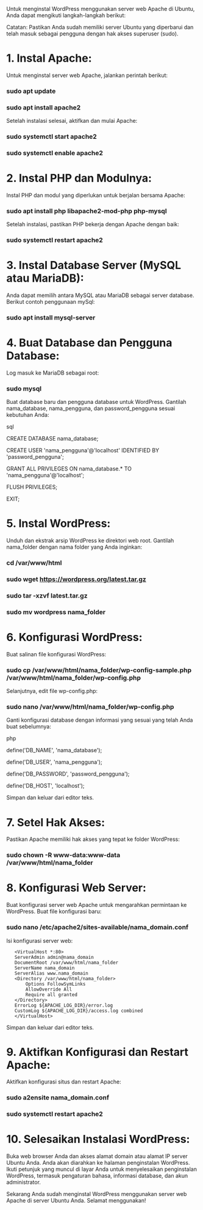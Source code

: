 Untuk menginstal WordPress menggunakan server web Apache di Ubuntu, Anda dapat mengikuti langkah-langkah berikut:

Catatan: Pastikan Anda sudah memiliki server Ubuntu yang diperbarui dan telah masuk sebagai pengguna dengan hak akses superuser (sudo).

# 1. Instal Apache:

   Untuk menginstal server web Apache, jalankan perintah berikut:
   
   ### sudo apt update
   ### sudo apt install apache2
   
   Setelah instalasi selesai, aktifkan dan mulai Apache:
   
   ### sudo systemctl start apache2
   ###  sudo systemctl enable apache2
   

# 2. Instal PHP dan Modulnya:

   Instal PHP dan modul yang diperlukan untuk berjalan bersama Apache:
   
   ### sudo apt install php libapache2-mod-php php-mysql
   

   Setelah instalasi, pastikan PHP bekerja dengan Apache dengan baik:
   ### sudo systemctl restart apache2
   

# 3. **Instal Database Server (MySQL atau MariaDB)**:

   Anda dapat memilih antara MySQL atau MariaDB sebagai server database. Berikut contoh penggunaan mySql:
   
   ### sudo apt install mysql-server
   

# 4. Buat Database dan Pengguna Database:

   Log masuk ke MariaDB sebagai root:
   
   ### sudo mysql
   

   Buat database baru dan pengguna database untuk WordPress. Gantilah nama_database, nama_pengguna, dan password_pengguna sesuai kebutuhan Anda:

   sql
   
   CREATE DATABASE nama_database;
   
   CREATE USER 'nama_pengguna'@'localhost' IDENTIFIED BY 'password_pengguna';
   
   GRANT ALL PRIVILEGES ON nama_database.* TO 'nama_pengguna'@'localhost';
   
   FLUSH PRIVILEGES;
   
   EXIT;
   

# 5. Instal WordPress:

   Unduh dan ekstrak arsip WordPress ke direktori web root. Gantilah nama_folder dengan nama folder yang Anda inginkan:
   
   ### cd /var/www/html
   
   ### sudo wget https://wordpress.org/latest.tar.gz
   
   ### sudo tar -xzvf latest.tar.gz
   
   ### sudo mv wordpress nama_folder
   
   

# 6. Konfigurasi WordPress:

   Buat salinan file konfigurasi WordPress:

  ### sudo cp /var/www/html/nama_folder/wp-config-sample.php /var/www/html/nama_folder/wp-config.php
   

   Selanjutnya, edit file wp-config.php:

  ### sudo nano /var/www/html/nama_folder/wp-config.php
   

   Ganti konfigurasi database dengan informasi yang sesuai yang telah Anda buat sebelumnya:
   
   php
   
   define('DB_NAME', 'nama_database');
   
   define('DB_USER', 'nama_pengguna');
   
   define('DB_PASSWORD', 'password_pengguna');
   
   define('DB_HOST', 'localhost');
   
   Simpan dan keluar dari editor teks.

# 7. Setel Hak Akses:

   Pastikan Apache memiliki hak akses yang tepat ke folder WordPress:

  ### sudo chown -R www-data:www-data /var/www/html/nama_folder
   

# 8. Konfigurasi Web Server:

   Buat konfigurasi server web Apache untuk mengarahkan permintaan ke WordPress. Buat file konfigurasi baru:

  ### sudo nano /etc/apache2/sites-available/nama_domain.conf
   

   Isi konfigurasi server web:
   
       <VirtualHost *:80>
       ServerAdmin admin@nama_domain
       DocumentRoot /var/www/html/nama_folder
       ServerName nama_domain
       ServerAlias www.nama_domain
       <Directory /var/www/html/nama_folder>
           Options FollowSymLinks
           AllowOverride All
           Require all granted
       </Directory>
       ErrorLog ${APACHE_LOG_DIR}/error.log
       CustomLog ${APACHE_LOG_DIR}/access.log combined
       </VirtualHost>
       
   </VirtualHost>
   

   Simpan dan keluar dari editor teks.

# 9. Aktifkan Konfigurasi dan Restart Apache:

   Aktifkan konfigurasi situs dan restart Apache:

  ### sudo a2ensite nama_domain.conf
  ### sudo systemctl restart apache2
   

# 10. Selesaikan Instalasi WordPress:

  Buka web browser Anda dan akses alamat domain atau alamat IP server Ubuntu Anda. Anda akan diarahkan ke halaman penginstalan WordPress. Ikuti petunjuk yang muncul di layar Anda untuk menyelesaikan penginstalan WordPress, termasuk pengaturan bahasa, informasi database, dan akun administrator.

Sekarang Anda sudah menginstal WordPress menggunakan server web Apache di server Ubuntu Anda. Selamat menggunakan!

